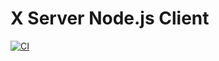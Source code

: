 # X Server Node.js Client

[![CI](https://github.com/boxmarshall/xserver-node-client/actions/workflows/main.yml/badge.svg)](https://github.com/boxmarshall/xserver-node-client/actions/workflows/main.yml)